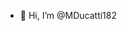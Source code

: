 - 👋 Hi, I’m @MDucatti182


<!---
MDucatti182/MDucatti182 is a ✨ special ✨ repository because its `README.md` (this file) appears on your GitHub profile.
You can click the Preview link to take a look at your changes.
--->
